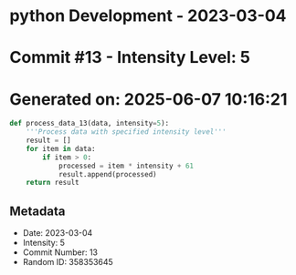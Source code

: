 ﻿# python Development - 2023-03-04
# Commit #13 - Intensity Level: 5
# Generated on: 2025-06-07 10:16:21
```python
def process_data_13(data, intensity=5):
    '''Process data with specified intensity level'''
    result = []
    for item in data:
        if item > 0:
            processed = item * intensity + 61
            result.append(processed)
    return result
```
## Metadata
- Date: 2023-03-04
- Intensity: 5
- Commit Number: 13
- Random ID: 358353645
